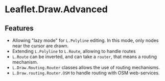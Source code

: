 # Leaflet.Draw.Advanced

## Features
* Allowing "lazy mode" for `L.Polyline` editing. In this mode, only nodes near the cursor are drawn.
* Extending `L.Polyline` to `L.Route`, allowing to handle routes
* `L.Route` can be inverted, and can take a `router`, that means a routing mechanism.
* `L.Draw.Routing.Router` classes allows the use of routing mechanisms.
* `L.Draw.routing.Router.OSM` to handle routing with OSM web-services.
